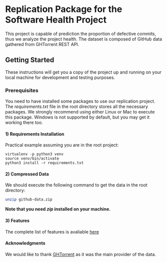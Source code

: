 # Replication Package for the Software Health Project

This project is capable of prediction the proportion of defective commits, thus we analyze the project health. The dataset is composed of GitHub data gathered from GHTorrent REST API.

## Getting Started

These instructions will get you a copy of the project up and running on your local machine for development and testing purposes.

### Prerequisites

You need to have installed some packages to use our replication project. The *requirements.txt* file in the root directory stores all the necessary packages. We strongly recommend using either Linux or Mac to execute this package. Windows is not supported by default, but you may get it working there too.

<h4>1) Requirements Installation</h4>

Practical example assuming you are in the root project:

```shell
virtualenv -p python3 venv
source venv/bin/activate
python3 install -r requirements.txt
```

<h4>2) Compressed Data</h4>

We should execute the following command to get the data in the root directory:

```bash
unzip github-data.zip
```

**Note that you need *zip* installed on your machine.**

<h4>3) Features</h4>

The complete list of features is avaliable [here](https://github.com/anonymous-replication/replication-package-github/blob/master/features.md)

<h4> Acknowledgments </h4>

We would like to thank [GHTorrent](https://ghtorrent.org/) as it was the main provider of the data.
